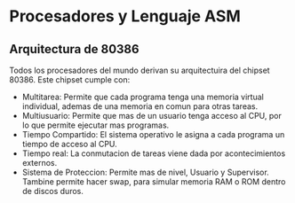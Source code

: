 # Procesadores y Lenguaje ASM

## Arquitectura de 80386

Todos los procesadores del mundo derivan su arquitectuira del chipset 80386. Este chipset cumple con:

- Multitarea: Permite que cada programa tenga una memoria virtual individual, ademas de una memoria en comun para otras tareas.
- Multiusuario: Permite que mas de un usuario tenga acceso al CPU, por lo que permite ejecutar mas programas.
- Tiempo Compartido: El sistema operativo le asigna a cada programa un tiempo de acceso al CPU.
- Tiempo real: La conmutacion de tareas viene dada por acontecimientos externos.
- Sistema de Proteccion: Permite mas de nivel, Usuario y Supervisor. Tambine permite hacer swap, para simular memoria RAM o ROM dentro de discos duros.